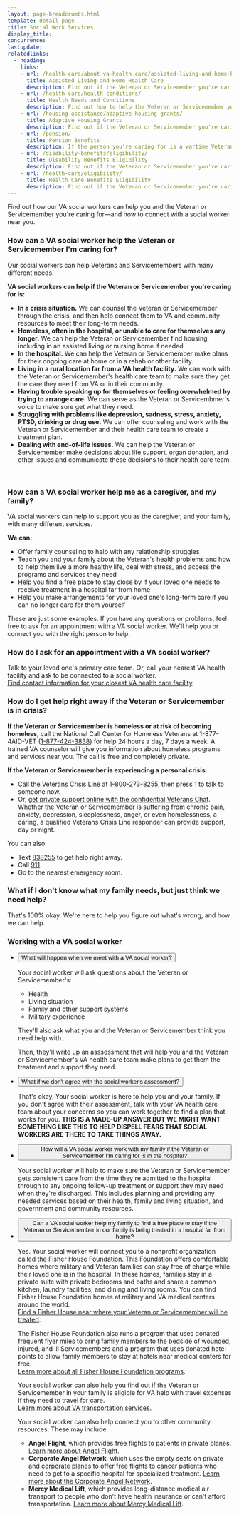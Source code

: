 ```yaml
---
layout: page-breadcrumbs.html
template: detail-page
title: Social Work Services
display_title:
concurrence: 
lastupdate: 
relatedlinks:
  - heading: 
    links: 
    - url: /health-care/about-va-health-care/assisted-living-and-home-health-care/ 
      title: Assisted Living and Home Health Care
      description: Find out if the Veteran or Servicemember you're caring for can get assisted living, residential (live-in), or home health care services through VA.
    - url: /health-care/health-conditions/
      title: Health Needs and Conditions
      description: Find out how to help the Veteran or Servicemember you're caring for access VA services for mental health, women’s health, and other specific needs.
    - url: /housing-assistance/adaptive-housing-grants/
      title: Adaptive Housing Grants
      description: Find out if the Veteran or Servicemember you're caring for may be eligible for a grant to buy or change a home to meet their needs and help them live more independently with their service-connected disability.
    - url: /pension/
      title: Pension Benefits
      description: If the person you're caring for is a wartime Veteran, find out if they're eligible for monthly pension payments as well as additional Aid and Attendance or Housebound benefits if they need help with their daily activities or can't leave the house.
    - url: /disability-benefits/eligibility/
      title: Disability Benefits Eligibility 
      description: Find out if the Veteran or Servicemember you're caring for can get disability compensation from VA.
    - url: /health-care/eligibility/
      title: Health Care Benefits Eligibility
      description: Find out if the Veteran or Servicemember you're caring for is eligible for the VA health care program.
---
```


<div class="va-introtext">

Find out how our VA social workers can help you and the Veteran or Servicemember you're caring for—and how to connect with a social worker near you. 

</div>

<div class="feature" markdown=“1”>
  
### How can a VA social worker help the Veteran or Servicemember I'm caring for?

Our social workers can help Veterans and Servicemembers with many different needs.

**VA social workers can help if the Veteran or Servicemember you're caring for is:**

- **In a crisis situation.** We can counsel the Veteran or Servicemember through the crisis, and then help connect them to VA and community resources to meet their long-term needs.
- **Homeless, often in the hospital, or unable to care for themselves any longer.** We can help the Veteran or Servicemember find housing, including in an assisted living or nursing home if needed.
- **In the hospital.** We can help the Veteran or Servicemember make plans for their ongoing care at home or in a rehab or other facility. 
- **Living in a rural location far from a VA health facility.** We can work with the Veteran or Servicemember's health care team to make sure they get the care they need from VA or in their community.
- **Having trouble speaking up for themselves or feeling overwhelmed by trying to arrange care.** We can serve as the Veteran or Servicembmer's voice to make sure get what they need.
- **Struggling with problems like depression, sadness, stress, anxiety, PTSD, drinking or drug use.** We can offer counseling and work with the Veteran or Servicemember and their health care team to create a treatment plan.
- **Dealing with end-of-life issues.** We can help the Veteran or Servicemember make decisions about life support, organ donation, and other issues and communicate these decisions to their health care team.

<br>

### How can a VA social worker help me as a caregiver, and my family?

VA social workers can help to support you as the caregiver, and your family, with many different services.

**We can:**

- Offer family counseling to help with any relationship struggles
- Teach you and your family about the Veteran's health problems and how to help them live a more healthy life, deal with stress, and access the programs and services they need
- Help you find a free place to stay close by if your loved one needs to receive treatment in a hospital far from home
- Help you make arrangements for your loved one's long-term care if you can no longer care for them yourself

These are just some examples. If you have any questions or problems, feel free to ask for an appointment with a VA social worker. We'll help you or connect you with the right person to help.

</div>

### How do I ask for an appointment with a VA social worker?

Talk to your loved one's primary care team. Or, call your nearest VA health facility and ask to be connected to a social worker.<br>
[Find contact information for your closest VA health care facility](/facilities).

### How do I get help right away if the Veteran or Servicemember is in crisis?

**If the Veteran or Servicemember is homeless or at risk of becoming homeless**, call the National Call Center for Homeless Veterans at 1-877-4AID-VET (<a href="tel:+1phonenumber">1-877-424-3838</a>) for help 24 hours a day, 7 days a week. A trained VA counselor will give you information about homeless programs and services near you. The call is free and completely private.

**If the Veteran or Servicemember is experiencing a personal crisis:**
- Call the Veterans Crisis Line at <a href="tel:+1phonenumber">1-800-273-8255</a>, then press 1 to talk to someone now. 
- Or, [get private support online with the confidential Veterans Chat](https://www.veteranscrisisline.net/ChatTermsOfService.aspx?account=Veterans%20Chat/).
Whether the Veteran or Servicemember is suffering from chronic pain, anxiety, depression, sleeplessness, anger, or even homelessness, a caring, a qualified Veterans Crisis Line responder can provide support, day or night.

You can also:
- Text <a href="tel:+1phonenumber">838255</a> to get help right away.
- Call <a href="tel:+1phonenumber">911</a>.
- Go to the nearest emergency room.

### What if I don't know what my family needs, but just think we need help?

That's 100% okay. We're here to help you figure out what's wrong, and how we can help.

<span id="fisher">

### Working with a VA social worker

<div class="usa-accordion">
<ul class="usa-unstyled-list">
<li>
<button class="usa-button-unstyled usa-accordion-button" aria-controls="Meet-with-social-worker">What will happen when we meet with a VA social worker?</button>
<div id="Meet-with-social-worker" class="usa-accordion-content">

Your social worker will ask questions about the Veteran or Servicemember's:
- Health
- Living situation
- Family and other support systems
- Military experience

They'll also ask what you and the Veteran or Servicemember think you need help with.

Then, they'll write up an asssessment that will help you and the Veteran or Servicemember's VA health care team make plans to get them the treatment and support they need.

</div>
</li>
<li>
<button class="usa-button-unstyled usa-accordion-button" aria-controls="Disagree-with-social-worker">What if we don't agree with the social worker's assessment?</button>
<div id="Disagree-with-social-worker" class="usa-accordion-content">

That's okay. Your social worker is here to help you and your family. If you don't agree with their assessment, talk with your VA health care team about your concerns so you can work together to find a plan that works for you.
**THIS IS A MADE-UP ANSWER BUT WE MIGHT WANT SOMETHING LIKE THIS TO HELP DISPELL FEARS THAT SOCIAL WORKERS ARE THERE TO TAKE THINGS AWAY.**

</div>
</li>
<li>
<button class="usa-button-unstyled usa-accordion-button" aria-controls="Help-in-hospital">How will a VA social worker work with my family if the Veteran or Servicemember I'm caring for is in the hospital?</button>
<div id="Help-in-hospital" class="usa-accordion-content">

Your social worker will help to make sure the Veteran or Servicemember gets consistent care from the time they're admitted to the hospital through to any ongoing follow-up treatment or support they may need when they're discharged. This includes planning and providing any needed services based on their health, family and living situation, and government and community resources.
  
</div>
</li>
<li>
<button class="usa-button-unstyled usa-accordion-button" aria-controls="Hospital-far-from-home">Can a VA social worker help my family to find a free place to stay if the Veteran or Servicemember in our family is being treated in a hospital far from home?</button>
<div id="Hospital-far-from-home" class="usa-accordion-content">

Yes. Your social worker will connect you to a nonprofit organization called the Fisher House Foundation. This Foundation offers comfortable homes where military and Veteran families can stay free of charge while their loved one is in the hospital. In these homes, families stay in a private suite with private bedrooms and baths and share a common kitchen, laundry facilities, and dining and living rooms. You can find Fisher House Foundation homes at military and VA medical centers around the world.<br>
[Find a Fisher House near where your Veteran or Servicemember will be treated](https://www.fisherhouse.org/programs/houses/house-locations/).<br>

The Fisher House Foundation also runs a program that uses donated frequent flyer miles to bring family members to the bedside of wounded, injured, and ill Servicemembers and a program that uses donated hotel points to allow family members to stay at hotels near medical centers for free.<br>
[Learn more about all Fisher House Foundation programs](https://www.fisherhouse.org/).

Your social worker can also help you find out if the Veteran or Servicemember in your family is eligible for VA help with travel expenses if they need to travel for care.<br>
[Learn more about VA transportation services](https://www.va.gov/healthbenefits/vtp/).

Your social worker can also help connect you to other community resources. These may include:
- **Angel Flight**, which provides free flights to patients in private planes. <br>
[Learn more about Angel Flight](http://www.angelflight.com).
- **Corporate Angel Network**, which uses the empty seats on private and corporate planes to offer free flights to cancer patients who need to get to a specific hospital for specialized treatment.
[Learn more about the Corporate Angel Network](http://www.corpangelnetwork.org/home).
- **Mercy Medical Lift**, which provides long-distance medical air transport to people who don't have health insurance or can't afford transportation.
[Learn more about Mercy Medical Lift](http://mercymedical.org).  
</div>
</li>
</ul>
</div>

<script src="https://standards.usa.gov/assets/js/vendor/uswds.min.js" type="text/javascript"></script> 

